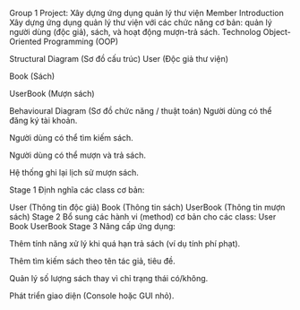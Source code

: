 Group 1 Project: Xây dựng ứng dụng quản lý thư viện
Member
Introduction
Xây dựng ứng dụng quản lý thư viện với các chức năng cơ bản: quản lý người dùng (độc giả), sách, và hoạt động mượn-trả sách.
Technolog Object-Oriented Programming (OOP)

Structural Diagram (Sơ đồ cấu trúc)
User (Độc giả thư viện)

Book (Sách)

UserBook (Mượn sách)

Behavioural Diagram (Sơ đồ chức năng / thuật toán)
Người dùng có thể đăng ký tài khoản.

Người dùng có thể tìm kiếm sách.

Người dùng có thể mượn và trả sách.

Hệ thống ghi lại lịch sử mượn sách.

Stage 1
Định nghĩa các class cơ bản:

User (Thông tin độc giả)
Book (Thông tin sách)
UserBook (Thông tin mượn sách)
Stage 2
Bổ sung các hành vi (method) cơ bản cho các class:
User
Book
UserBook
Stage 3
Nâng cấp ứng dụng:

Thêm tính năng xử lý khi quá hạn trả sách (ví dụ tính phí phạt).

Thêm tìm kiếm sách theo tên tác giả, tiêu đề.

Quản lý số lượng sách thay vì chỉ trạng thái có/không.

Phát triển giao diện (Console hoặc GUI nhỏ).

